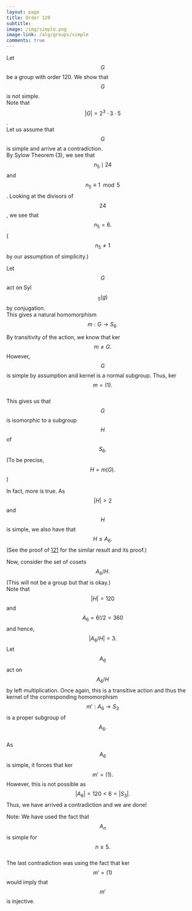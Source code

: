 ```yaml
---
layout: page
title: Order 120
subtitle: 
image: /img/simple.png
image-link: /alg/groups/simple
comments: true
---
```

Let $$G$$ be a group with order 120. We show that $$G$$ is not simple.  
Note that $$|G| = 2^3\cdot3\cdot5$$.  
Let us assume that $$G$$ is simple and arrive at a contradiction.  
By Sylow Theorem (3), we see that $$n_5 \mid 24$$ and $$n_5 \equiv 1 \mod 5$$. Looking at the divisors of $$24$$, we see that $$n_5 = 6.$$  ($$n_5 \neq 1$$ by our assumption of simplicity.)  

Let $$G$$ act on Syl$$_5(g)$$ by conjugation.  
This gives a natural homomorphism $$m : G \to S_6.$$  

By transitivity of the action, we know that ker $$m \neq G.$$ However, $$G$$ is simple by assumption and kernel is a normal subgroup. Thus, ker $$m = (1).$$  
This gives us that $$G$$ is isomorphic to a subgroup $$H$$ of $$S_6.$$ (To be precise, $$H = m(G).$$)  

In fact, more is true. As $$\vert H\vert > 2$$ and $$H$$ is simple, we also have that $$H \le A_6.$$ (See the proof of [121](/alg/groups/simple/121) for the similar result and its proof.)  

Now, consider the set of cosets $$A_6/H.$$ (This will not be a group but that is okay.)  
Note that $$|H| = 120$$ and $$A_6 = 6!/2 = 360$$ and hence, $$|A_6/H| = 3.$$
Let $$A_6$$ act on $$A_6/H$$ by left multiplication. Once again, this is a transitive action and thus the kernel of the corresponding homomorphism $$m' : A_6 \to S_3$$ is a proper subgroup of $$A_6.$$  
As $$A_6$$ is simple, it forces that ker $$m' = (1).$$ However, this is not possible as $$|A_6| = 120 < 6 = |S_3|.$$ Thus, we have arrived a contradiction and we are done!  

Note: We have used the fact that $$A_n$$ is simple for $$n \ge 5.$$  
The last contradiction was using the fact that ker $$m' = (1)$$ would imply that $$m'$$ is injective.